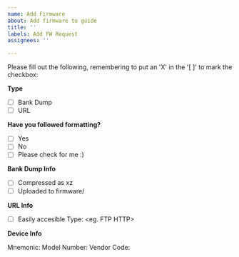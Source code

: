 ```yaml
---
name: Add Firmware
about: Add firmware to guide
title: ''
labels: Add FW Request
assignees: ''

---
```


Please fill out the following, remembering to put an 'X' in the '[ ]' to mark the checkbox:

**Type**
- [ ] Bank Dump
- [ ] URL

**Have you followed formatting?**
- [ ] Yes
- [ ] No
- [ ] Please check for me :)

**Bank Dump Info**
- [ ] Compressed as xz
- [ ] Uploaded to firmware/

**URL Info**
- [ ] Easily accesible
Type: <eg. FTP HTTP>

**Device Info**

Mnemonic: 
Model Number: 
Vendor Code: 
